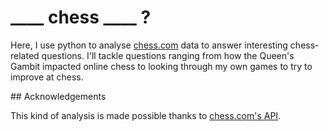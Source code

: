# ____ chess ____ ?

Here, I use python to analyse [chess.com](https://www.chess.com/) data to answer interesting chess-related questions. I'll tackle questions ranging from how the Queen's Gambit impacted online chess to looking through my own games to try to improve at chess. 

## Acknowledgements

This kind of analysis is made possible thanks to [chess.com's API](https://www.chess.com/news/view/published-data-api). 

